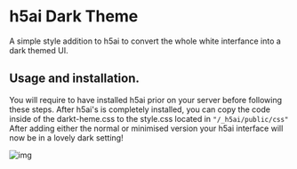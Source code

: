 # h5ai Dark Theme

A simple style addition to h5ai to convert the whole white interfance into a dark themed UI.

## Usage and installation.

You will require to have installed h5ai prior on your server before following these steps. After h5ai's is completely installed, you can copy the code inside of the darkt-heme.css to the style.css located in `"/_h5ai/public/css"` After adding either the normal or minimised version your h5ai interface will now be in a lovely dark setting!

![img](https://i.imgur.com/1cx9mzC.png)
